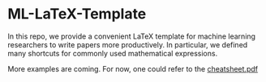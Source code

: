 # ML-LaTeX-Template
In this repo, we provide a convenient LaTeX template for machine learning researchers to write papers more productively. In particular, we defined many shortcuts for commonly used mathematical expressions. 

More examples are coming. For now, one could refer to the [cheatsheet.pdf](cheatsheet.pdf)


